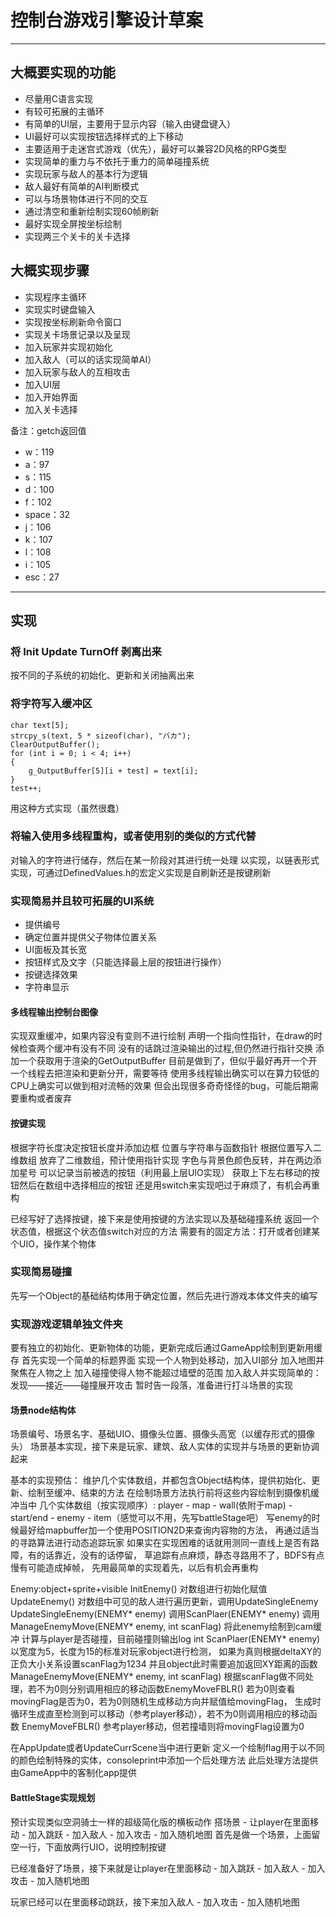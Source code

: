 # 控制台游戏引擎设计草案
---
## 大概要实现的功能
- 尽量用C语言实现
- 有较可拓展的主循环
- 有简单的UI层，主要用于显示内容（输入由键盘键入）
- UI最好可以实现按钮选择样式的上下移动
- 主要适用于走迷宫式游戏（优先），最好可以兼容2D风格的RPG类型
- 实现简单的重力与不依托于重力的简单碰撞系统
- 实现玩家与敌人的基本行为逻辑
- 敌人最好有简单的AI判断模式
- 可以与场景物体进行不同的交互
- 通过清空和重新绘制实现60帧刷新
- 最好实现全屏按坐标绘制
- 实现两三个关卡的关卡选择

## 大概实现步骤
- 实现程序主循环
- 实现实时键盘输入
- 实现按坐标刷新命令窗口
- 实现关卡场景记录以及呈现
- 加入玩家并实现初始化
- 加入敌人（可以的话实现简单AI）
- 加入玩家与敌人的互相攻击
- 加入UI层
- 加入开始界面
- 加入关卡选择

备注：getch返回值
- w：119
- a：97
- s：115
- d：100
- f：102
- space：32
- j：106
- k：107
- l：108
- i：105
- esc：27

---

## 实现

### 将 Init Update TurnOff 剥离出来
按不同的子系统的初始化、更新和关闭抽离出来

### 将字符写入缓冲区
    char text[5];
    strcpy_s(text, 5 * sizeof(char), "バカ");
    ClearOutputBuffer();
    for (int i = 0; i < 4; i++)
    {
        g_OutputBuffer[5][i + test] = text[i];
    }
    test++;
用这种方式实现（虽然很蠢）

### 将输入使用多线程重构，或者使用别的类似的方式代替
对输入的字符进行储存，然后在某一阶段对其进行统一处理
以实现，以链表形式实现，可通过DefinedValues.h的宏定义实现是自刷新还是按键刷新

### 实现简易并且较可拓展的UI系统
- 提供编号
- 确定位置并提供父子物体位置关系
- UI面板及其长宽
- 按钮样式及文字（只能选择最上层的按钮进行操作）
- 按键选择效果
- 字符串显示

#### 多线程输出控制台图像
实现双重缓冲，如果内容没有变则不进行绘制
声明一个指向性指针，在draw的时候检查两个缓冲有没有不同
没有的话跳过渲染输出的过程,但仍然进行指针交换
添加一个获取用于渲染的GetOutputBuffer
目前是做到了，但似乎最好再开一个开一个线程去把渲染和更新分开，需要等待
使用多线程输出确实可以在算力较低的CPU上确实可以做到相对流畅的效果
但会出现很多奇奇怪怪的bug，可能后期需要重构或者废弃

#### 按键实现
根据字符长度决定按钮长度并添加边框
位置与字符串与函数指针
根据位置写入二维数组
放弃了二维数组，预计使用指针实现
字色与背景色颜色反转，并在两边添加星号
可以记录当前被选的按钮（利用最上层UIO实现）
获取上下左右移动的按钮然后在数组中选择相应的按钮
还是用switch来实现吧过于麻烦了，有机会再重构

已经写好了选择按键，接下来是使用按键的方法实现以及基础碰撞系统
返回一个状态值，根据这个状态值switch对应的方法
需要有的固定方法：打开或者创建某个UIO，操作某个物体

### 实现简易碰撞
先写一个Object的基础结构体用于确定位置，然后先进行游戏本体文件夹的编写

### 实现游戏逻辑单独文件夹
要有独立的初始化、更新物体的功能，更新完成后通过GameApp绘制到更新用缓存
首先实现一个简单的标题界面
实现一个人物到处移动，加入UI部分
加入地图并聚焦在人物之上
加入碰撞使得人物不能超过墙壁的范围
加入敌人并实现简单的：发现——接近——碰撞展开攻击
暂时告一段落，准备进行打斗场景的实现

#### 场景node结构体
场景编号、场景名字、基础UIO、摄像头位置、摄像头高宽（以缓存形式的摄像头）
场景基本实现，接下来是玩家、建筑、敌人实体的实现并与场景的更新协调起来

基本的实现预估：
维护几个实体数组，并都包含Object结构体，提供初始化、更新、绘制至缓冲、结束的方法
在绘制场景方法执行前将这些内容绘制到摄像机缓冲当中
几个实体数组（按实现顺序）:
player - map - wall(依附于map) - start/end - 
enemy - item（感觉可以不用，先写battleStage吧）
写enemy的时候最好给mapbuffer加一个使用POSITION2D来查询内容物的方法，
再通过适当的寻路算法进行动态追踪玩家
如果实在实现困难的话就用测同一直线上是否有路障，有的话靠近，没有的话停留，
草追踪有点麻烦，静态寻路用不了，BDFS有点慢有可能造成掉帧，
先用最简单的实现着先，以后有机会再重构

Enemy:object+sprite+visible
InitEnemy()
对数组进行初始化赋值
UpdateEnemy()
对数组中可见的敌人进行遍历更新，调用UpdateSingleEnemy
UpdateSingleEnemy(ENEMY* enemy)
调用ScanPlaer(ENEMY* enemy)
调用ManageEnemyMove(ENEMY* enemy, int scanFlag)
将此enemy绘制到cam缓冲
计算与player是否碰撞，目前碰撞则输出log
int ScanPlaer(ENEMY* enemy)
以宽度为5，长度为15的标准对玩家object进行检测，
如果为真则根据deltaXY的正负大小关系设置scanFlag为1234
并且object此时需要追加返回XY距离的函数
ManageEnemyMove(ENEMY* enemy, int scanFlag)
根据scanFlag做不同处理，若不为0则分别调用相应的移动函数EnemyMoveFBLR()
若为0则查看movingFlag是否为0，若为0则随机生成移动方向并赋值给movingFlag，
生成时循环生成直至检测到可以移动（参考player移动），若不为0则调用相应的移动函数
EnemyMoveFBLR()
参考player移动，但若撞墙则将movingFlag设置为0

在AppUpdate或者UpdateCurrScene当中进行更新
定义一个绘制flag用于以不同的颜色绘制特殊的实体，consoleprint中添加一个后处理方法
此后处理方法提供由GameApp中的客制化app提供

#### BattleStage实现规划
预计实现类似空洞骑士一样的超级简化版的横板动作
搭场景 - 让player在里面移动 - 加入跳跃 - 加入敌人 - 加入攻击 - 加入随机地图
首先是做一个场景，上面留空一行，下面放两行UIO，说明控制按键

已经准备好了场景，接下来就是让player在里面移动 - 加入跳跃 - 加入敌人 - 
加入攻击 - 加入随机地图

玩家已经可以在里面移动跳跃，接下来加入敌人 - 加入攻击 - 加入随机地图
